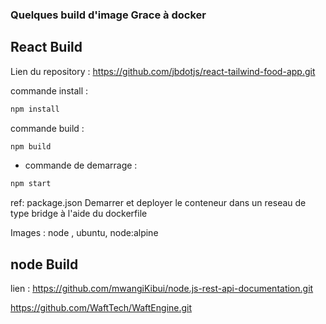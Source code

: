 ### Quelques build d'image Grace à docker

## React Build

Lien du repository : https://github.com/jbdotjs/react-tailwind-food-app.git

commande install :

```js
npm install
```

commande build :

```js
npm build
```

- commande de demarrage :

```js
npm start
```

ref: package.json
Demarrer et deployer le conteneur dans un reseau de type bridge à l'aide du dockerfile

Images : node , ubuntu, node:alpine

## node Build

lien : https://github.com/mwangiKibui/node.js-rest-api-documentation.git

https://github.com/WaftTech/WaftEngine.git
